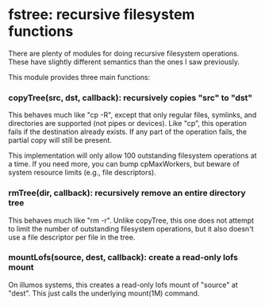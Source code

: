 # fstree: recursive filesystem functions

There are plenty of modules for doing recursive filesystem operations.  These
have slightly different semantics than the ones I saw previously.

This module provides three main functions:


### copyTree(src, dst, callback): recursively copies "src" to "dst"

This behaves much like "cp -R", except that only regular files, symlinks, and
directories are supported (not pipes or devices).  Like "cp", this operation
fails if the destination already exists.  If any part of the operation fails,
the partial copy will still be present.

This implementation will only allow 100 outstanding filesystem operations at a
time.  If you need more, you can bump cpMaxWorkers, but beware of system
resource limits (e.g., file descriptors).


### rmTree(dir, callback): recursively remove an entire directory tree

This behaves much like "rm -r".  Unlike copyTree, this one does not attempt to
limit the number of outstanding filesystem operations, but it also doesn't use
a file descriptor per file in the tree.


### mountLofs(source, dest, callback): create a read-only lofs mount

On illumos systems, this creates a read-only lofs mount of "source" at "dest".
This just calls the underlying mount(1M) command.
